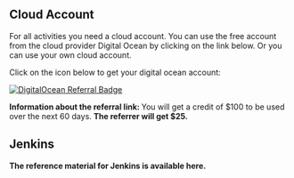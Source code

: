 <h2>Cloud Account</h2>

For all activities you need a cloud account. You can use the free account from the cloud provider Digital Ocean by clicking on the link below. Or you can use your own cloud account.

Click on the icon below to get your digital ocean account:

<a href="https://www.digitalocean.com/?refcode=7808dfe9f261&utm_campaign=Referral_Invite&utm_medium=Referral_Program&utm_source=badge"><img src="https://web-platforms.sfo2.cdn.digitaloceanspaces.com/WWW/Badge%201.svg" alt="DigitalOcean Referral Badge" /></a>


<b>Information about the referral link: </b>
 You will get a credit of $100 to be used over the next 60 days. <b>The referrer will get $25.<b>
<p>
<p>  
<p>
<p>  
  
<h2>Jenkins</h2>  
The reference material for Jenkins is available here.
